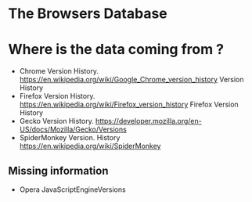 # The Browsers Database


# Where is the data coming from ?

- Chrome Version History. https://en.wikipedia.org/wiki/Google_Chrome_version_history Version History
- Firefox Version History. https://en.wikipedia.org/wiki/Firefox_version_history Firefox Version History
- Gecko Version History.  https://developer.mozilla.org/en-US/docs/Mozilla/Gecko/Versions
- SpiderMonkey Version. History https://en.wikipedia.org/wiki/SpiderMonkey


## Missing information

- Opera JavaScriptEngineVersions
